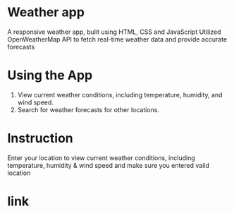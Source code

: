 # Weather app

A responsive weather app, bulit using HTML, CSS and JavaScript
Utilized OpenWeatherMap API to fetch real-time weather data and provide accurate forecasts

# Using the App

1. View current weather conditions, including temperature, humidity, and wind speed.
2. Search for weather forecasts for other locations.

# Instruction

Enter your location to view current weather conditions, including temperature, humidity & wind speed and make sure you entered vaild location

# link
